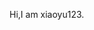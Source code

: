 Hi,I am xiaoyu123.


<!---
xiaoyu123xiao/xiaoyu123xiao is a ✨ special ✨ repository because its `README.md` (this file) appears on your GitHub profile.
You can click the Preview link to take a look at your changes.
--->
